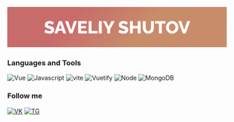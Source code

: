[![Header](https://github.com/SaveliyShutov/saveliyshutov/blob/master/assets/Frame%201.png)](https://github.com/SaveliyShutov/saveliyshutov)

### Languages and Tools

![Vue](https://img.shields.io/badge/-Vue-white?style=for-the-badge&logo=vuedotjs)
![Javascript](https://img.shields.io/badge/-Javascript-white?style=for-the-badge&logo=Javascript)
![vite](https://img.shields.io/badge/-vite-white?style=for-the-badge&logo=vite)
![Vuetify](https://img.shields.io/badge/-vuetify-white?style=for-the-badge&logo=vuetify&logoColor=1697F6)
![Node](https://img.shields.io/badge/-Node-white?style=for-the-badge&logo=nodedotjs)
![MongoDB](https://img.shields.io/badge/-MongoDB-white?style=for-the-badge&logo=MongoDB)

### Follow me

[![VK](https://img.shields.io/badge/-VK-white?style=for-the-badge&logo=vk&logoColor=0077FF)](https://vk.com/saveliybest)
[![TG](https://img.shields.io/badge/-telegram-white?style=for-the-badge&logo=telegram)](https://t.me/SaveliyShutov)


